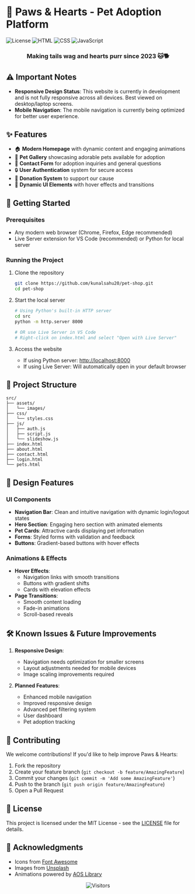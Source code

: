 # 🐾 Paws & Hearts - Pet Adoption Platform

![License](https://img.shields.io/badge/license-MIT-blue.svg?style=for-the-badge)
![HTML](https://img.shields.io/badge/HTML5-E34F26?style=for-the-badge&logo=html5&logoColor=white)
![CSS](https://img.shields.io/badge/CSS3-1572B6?style=for-the-badge&logo=css3&logoColor=white)
![JavaScript](https://img.shields.io/badge/JavaScript-F7DF1E?style=for-the-badge&logo=javascript&logoColor=black)

<div align="center">
  
### Making tails wag and hearts purr since 2023 🐱🐕
</div>

## ⚠️ Important Notes
- **Responsive Design Status**: This website is currently in development and is not fully responsive across all devices. Best viewed on desktop/laptop screens.
- **Mobile Navigation**: The mobile navigation is currently being optimized for better user experience.

## ✨ Features

- 🏠 **Modern Homepage** with dynamic content and engaging animations
- 🐾 **Pet Gallery** showcasing adorable pets available for adoption
- 📝 **Contact Form** for adoption inquiries and general questions
- 🔒 **User Authentication** system for secure access
- 💝 **Donation System** to support our cause
- 🎨 **Dynamic UI Elements** with hover effects and transitions

## 🚀 Getting Started

### Prerequisites
- Any modern web browser (Chrome, Firefox, Edge recommended)
- Live Server extension for VS Code (recommended) or Python for local server

### Running the Project

1. Clone the repository
   ```bash
   git clone https://github.com/kunalsahu20/pet-shop.git
   cd pet-shop
   ```

2. Start the local server
   ```bash
   # Using Python's built-in HTTP server
   cd src
   python -m http.server 8000
   
   # OR use Live Server in VS Code
   # Right-click on index.html and select "Open with Live Server"
   ```

3. Access the website
   - If using Python server: [http://localhost:8000](http://localhost:8000)
   - If using Live Server: Will automatically open in your default browser

## 📁 Project Structure

```
src/
├── assets/
│   └── images/
├── css/
│   └── styles.css
├── js/
│   ├── auth.js
│   ├── script.js
│   └── slideshow.js
├── index.html
├── about.html
├── contact.html
├── login.html
└── pets.html
```

## 🎨 Design Features

### UI Components
- **Navigation Bar**: Clean and intuitive navigation with dynamic login/logout states
- **Hero Section**: Engaging hero section with animated elements
- **Pet Cards**: Attractive cards displaying pet information
- **Forms**: Styled forms with validation and feedback
- **Buttons**: Gradient-based buttons with hover effects

### Animations & Effects
- **Hover Effects**:
  - Navigation links with smooth transitions
  - Buttons with gradient shifts
  - Cards with elevation effects
- **Page Transitions**:
  - Smooth content loading
  - Fade-in animations
  - Scroll-based reveals

## 🛠️ Known Issues & Future Improvements

1. **Responsive Design**:
   - Navigation needs optimization for smaller screens
   - Layout adjustments needed for mobile devices
   - Image scaling improvements required

2. **Planned Features**:
   - Enhanced mobile navigation
   - Improved responsive design
   - Advanced pet filtering system
   - User dashboard
   - Pet adoption tracking

## 👥 Contributing

We welcome contributions! If you'd like to help improve Paws & Hearts:

1. Fork the repository
2. Create your feature branch (`git checkout -b feature/AmazingFeature`)
3. Commit your changes (`git commit -m 'Add some AmazingFeature'`)
4. Push to the branch (`git push origin feature/AmazingFeature`)
5. Open a Pull Request

## 📝 License

This project is licensed under the MIT License - see the [LICENSE](LICENSE) file for details.

## 🙏 Acknowledgments

- Icons from [Font Awesome](https://fontawesome.com)
- Images from [Unsplash](https://unsplash.com)
- Animations powered by [AOS Library](https://michalsnik.github.io/aos/)

<p align="center">
  <img src="https://api.visitorbadge.io/api/visitors?path=kunalsahu20%2Fpet-shop&label=Visitors&labelColor=%23697689&countColor=%23263759" alt="Visitors"/>
</p>
